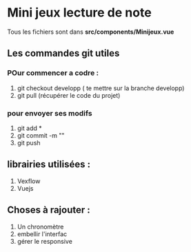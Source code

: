 # Mini jeux lecture de note

Tous les fichiers sont dans **src/components/Minijeux.vue**

## Les commandes git utiles

### POur commencer a codre :

1. git checkout developp ( te mettre sur la branche developp)
2. git pull (récupérer le code du projet)

### pour envoyer ses modifs

1. git add \*
2. git commit -m "<ton message>"
3. git push

## librairies utilisées :

1. Vexflow
2. Vuejs

## Choses à rajouter :

1. Un chronomètre
2. embellir l'interfac
3. gérer le responsive
